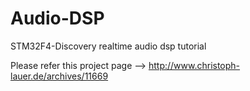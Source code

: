 # Audio-DSP

STM32F4-Discovery realtime audio dsp tutorial

Please refer this project page --> http://www.christoph-lauer.de/archives/11669
